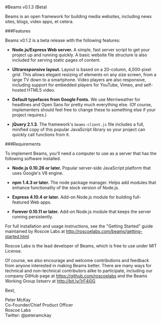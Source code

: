 #Beams v0.1.3 (Beta)

Beams is an open framework for building media websites, including news sites, blogs, video apps, et cetera. 

###Features

Beams v0.1.2 is a beta release with the following features:

- **Node.js/Express Web server.** A simple, fast server script to get your project up and running quickly. A basic website file structure is also included for serving static pages of content.

- **Ultraresponsive layout.** Layout is based on a 20-column, 4,000-pixel grid. This allows elegant resizing of elements on any size screen, from a large TV down to a smartphone. Video players are also responsive, including support for embedded players for YouTube, Vimeo, and self-hosted HTML5 video.

- **Default typefaces from Google Fonts.** We use Merriweather for headlines and Open Sans for pretty much everything else. (Of course, implementers should feel free to change these to something else if your project requires.)

- **jQuery 2.1.3.** The framework's `beams-client.js` file includes a full, minified copy of this popular JavaScript library so your project can quickly call functions from it.

###Requirements

To implement Beams, you'll need a computer to use as a server that has the following software installed.

- **Node.js 0.10.26 or later.** Popular server-side JavaScript platform that uses Google's V8 engine.

- **npm 1.4.3 or later.** The node package manager. Helps add modules that enhance functionality of the stock version of Node.js. 

- **Express 4.10.4 or later.** Add-on Node.js module for building full-featured Web apps.

- **Forever 0.10.11 or later.** Add-on Node.js module that keeps the server running persistently.

For full installation and usage instructions, see the "Getting Started" guide maintained by Roscoe Labs at http://roscoelabs.com/beams/getting-started.html

Roscoe Labs is the lead developer of Beams, which is free to use under MIT License. 

Of course, we also encourage and welcome contributions and feedback from anyone interested in making Beams better. There are many ways for technical and non-technical contributors alike to participate, including our company GitHub page at https://github.com/roscoelabs and the Beams Working Group listserv at http://bit.ly/1rF4j0G

Best,

Peter McKay  
Co-Founder/Chief Product Officer  
Roscoe Labs  
Twitter: @peteramckay  
